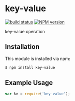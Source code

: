 key-value
========
[![build status](https://secure.travis-ci.org/ruanyl/key-value.svg)](http://travis-ci.org/ruanyl/key-value)
[![NPM version](https://badge.fury.io/js/key-value.svg)](http://badge.fury.io/js/key-value)

key-value operation

## Installation

This module is installed via npm:

``` bash
$ npm install key-value
```

## Example Usage

``` js
var kv = require('key-value');
```
